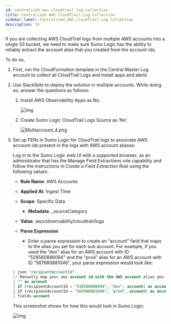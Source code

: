 ```yaml
---
id: centralized-aws-cloudtrail-log-collection
title: Centralized AWS CloudTrail Log Collection
sidebar_label: Centralized AWS CloudTrail Log Collection
description: tk
---
```


If you are collecting AWS CloudTrail logs from multiple AWS accounts into a single S3 bucket, we need to make sure Sumo Logic has the ability to reliably extract the account alias that you created from the account-ids.

To do so, 

1. First, run the CloudFormation template in the Central Master Log account to collect all CloudTrail Logs and install apps and alerts

1. Use StackSets to deploy the solution in multiple accounts. While doing so, answer the questions as follows:

   1. Install AWS Observability Apps as No. 

        ![img](/img/observability/cloudtrail1.png)

   1. Create Sumo Logic CloudTrail Logs Source as ‘No’.

        ![Multiaccount_4.png](/img/observability/Multiaccount_4.png)

1. Set up FERs in Sumo Logic for CloudTrail logs to associate AWS account-ids present in the logs with AWS account aliases:

    Log in to the Sumo Logic web UI with a *supported browser*, as an administrator that has the Manage Field Extractions role capability and follow the instructions in *Create a Field Extraction Rule* using the following values:

   * **Rule Name**: AWS Accounts

   * **Applied At**: Ingest Time

   * **Scope**: Specific Data

       * **Metadata**. \_sourceCategory

   * **Value**. aws/observability/cloudtrail/logs

   * **Parse Expression**

       * Enter a parse expression to create an “account” field that maps to the alias you set for each sub account. For example, if you used the “dev” alias for an AWS account with ID "528560886094" and the “prod” alias for an AWS account with ID "567680881046", your parse expression would look like:

    ```sql
    | json "recipientAccountId"
    // Manually map your aws account id with the AWS account alias you setup earlier for individual child account
    | "" as account
    | if (recipientAccountId = "528560886094", "dev", account) as account
    | if (recipientAccountId = "567680881046", "prod", account) as account
    | fields account
    ```

    This screenshot shows for how this would look in Sumo Logic:

    ![img](/img/observability/cloudtrail2.png)

         
